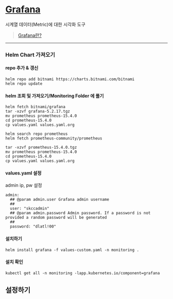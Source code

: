 # [Grafana](https://grafana.com/)
시계열 데이터(Metric)에 대한 시각화 도구

> [Grafana란?](https://medium.com/finda-tech/grafana%EB%9E%80-f3c7c1551c38)  
---   
### Helm Chart 가져오기
#### repo 추가 & 갱신
```
helm repo add bitnami https://charts.bitnami.com/bitnami
helm repo update
```

#### helm 조회 및 가져오기/Monitoring Folder 에 풀기
```
helm fetch bitnami/grafana
tar -xzvf grafana-5.2.17.tgz
mv prometheus prometheus-15.4.0
cd prometheus-15.4.0
cp values.yaml values.yaml.org
```


```
helm search repo prometheus 
helm fetch prometheus-community/prometheus

tar -xzvf prometheus-15.4.0.tgz
mv prometheus prometheus-15.4.0
cd prometheus-15.4.0
cp values.yaml values.yaml.org
```


#### values.yaml 설정
admin ip, pw 설정
```
admin:
  ## @param admin.user Grafana admin username
  ##
  user: "skccadmin"
  ## @param admin.password Admin password. If a password is not provided a random password will be generated
  ##
  password: "dlatl!00"

```

#### 설치하기
```
helm install grafana -f values-custom.yaml -n monitoring .
```

#### 설치 확인
```
kubectl get all -n monitoring -lapp.kubernetes.io/component=grafana
```

## 설정하기


